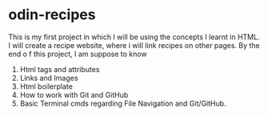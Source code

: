 # odin-recipes
This is my first project in which I will be using the concepts I learnt in HTML. I will create a recipe website, where i will link recipes on other pages. By the end o f this project, I am suppose to know 
1. Html tags and attributes
2. Links and Images
3. Html boilerplate
4. How to work with Git and GitHub
5. Basic Terminal cmds regarding File Navigation and Git/GitHub.